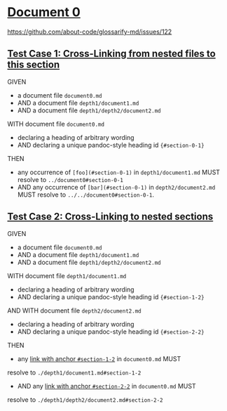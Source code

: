 # [Document 0](#document-0)

[https\://github.com/about-code/glossarify-md/issues/122][1]

## [Test Case 1: Cross-Linking from nested files to this section](#section-0-1)

GIVEN

*   a document file `document0.md`
*   AND a document file `depth1/document1.md`
*   AND a document file `depth1/depth2/document2.md`

WITH document file `document0.md`

*   declaring a heading of arbitrary wording
*   AND declaring a unique pandoc-style heading id `{#section-0-1}`

THEN

*   any occurrence of `[foo](#section-0-1)` in `depth1/document1.md` MUST resolve to `../document0#section-0-1`
*   AND any occurrence of `[bar](#section-0-1)` in `depth2/document2.md` MUST resolve to `../../document0#section-0-1`.

## [Test Case 2: Cross-Linking to nested sections](#test-case-2-cross-linking-to-nested-sections)

GIVEN

*   a document file `document0.md`
*   AND a document file `depth1/document1.md`
*   AND a document file `depth1/depth2/document2.md`

WITH document file `depth1/document1.md`

*   declaring a heading of arbitrary wording
*   AND declaring a unique pandoc-style heading id `{#section-1-2}`

AND WITH document file `depth2/document2.md`

*   declaring a heading of arbitrary wording
*   AND declaring a unique pandoc-style heading id `{#section-2-2}`

THEN

*   any [link with anchor `#section-1-2`][2] in `document0.md` MUST

resolve to `./depth1/document1.md#section-1-2`

*   AND any [link with anchor `#section-2-2`][3] in `document0.md` MUST

resolve to `./depth1/depth2/document2.md#section-2-2`

[1]: https://github.com/about-code/glossarify-md/issues/122

[2]: ./depth1/document1.md#section-1-2

[3]: ./depth1/depth2/document2.md#section-2-2
